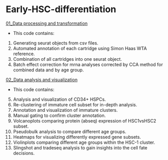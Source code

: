 # Early-HSC-differentiation

[01_Data processing and transformation](01_Data_processing_and_transformation) 
- This code contains: 
01. Generating seurat objects from csv files. 
02. Automated annotation of each cartridge using Simon Haas WTA reference.
03. Combination of all cartridges into one seurat object. 
04. Batch effect correction for mrna analyses corrected by CCA method for combined data and by age group.  

[02_Data analysis and visualization](02_Data_analysis_and_visualization) 
- This code contains:
05. Analysis and visualization of CD34+ HSPCs. 
06. Re-clustering of immature cell subset for in-depth analysis. 
07. Annotation and visualization of immature clusters.
08. Manual gating to confirm cluster annotation.
09. Volcanoplots comparing protein (abseq) expression of HSC1vsHSC2 subset.
10. Pseudobulk analysis to compare different age groups. 
11. Heatmaps for visualizing differently expressed gene subsets.
12. Violinplots comparing different age groups within the HSC-1 cluster. 
13. Slingshot and tradeseq analysis to gain insights into the cell fate decisions. 
